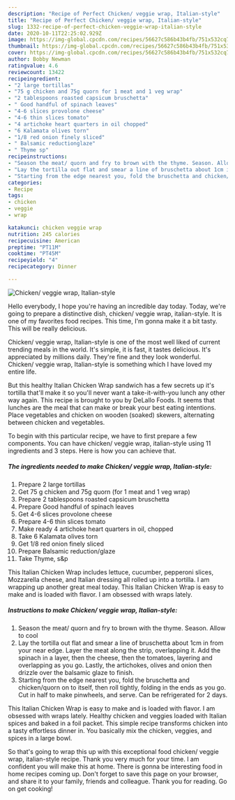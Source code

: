 ```yaml
---
description: "Recipe of Perfect Chicken/ veggie wrap, Italian-style"
title: "Recipe of Perfect Chicken/ veggie wrap, Italian-style"
slug: 1332-recipe-of-perfect-chicken-veggie-wrap-italian-style
date: 2020-10-11T22:25:02.929Z
image: https://img-global.cpcdn.com/recipes/56627c586b43b4fb/751x532cq70/chicken-veggie-wrap-italian-style-recipe-main-photo.jpg
thumbnail: https://img-global.cpcdn.com/recipes/56627c586b43b4fb/751x532cq70/chicken-veggie-wrap-italian-style-recipe-main-photo.jpg
cover: https://img-global.cpcdn.com/recipes/56627c586b43b4fb/751x532cq70/chicken-veggie-wrap-italian-style-recipe-main-photo.jpg
author: Bobby Newman
ratingvalue: 4.6
reviewcount: 13422
recipeingredient:
- "2 large tortillas"
- "75 g chicken and 75g quorn for 1 meat and 1 veg wrap"
- "2 tablespoons roasted capsicum bruschetta"
- " Good handful of spinach leaves"
- "4-6 slices provolone cheese"
- "4-6 thin slices tomato"
- "4 artichoke heart quarters in oil chopped"
- "6 Kalamata olives torn"
- "1/8 red onion finely sliced"
- " Balsamic reductionglaze"
- " Thyme sp"
recipeinstructions:
- "Season the meat/ quorn and fry to brown with the thyme. Season. Allow to cool"
- "Lay the tortilla out flat and smear a line of bruschetta about 1cm in from your near edge. Layer the meat along the strip, overlapping it. Add the spinach in a layer, then the cheese, then the tomatoes, layering and overlapping as you go. Lastly, the artichokes, olives and onion then drizzle over the balsamic glaze to finish."
- "Starting from the edge nearest you, fold the bruschetta and chicken/quorn on to itself, then roll tightly, folding in the ends as you go. Cut in half to make pinwheels, and serve. Can be refrigerated for 2 days."
categories:
- Recipe
tags:
- chicken
- veggie
- wrap

katakunci: chicken veggie wrap 
nutrition: 245 calories
recipecuisine: American
preptime: "PT11M"
cooktime: "PT45M"
recipeyield: "4"
recipecategory: Dinner

---
```



![Chicken/ veggie wrap, Italian-style](https://img-global.cpcdn.com/recipes/56627c586b43b4fb/751x532cq70/chicken-veggie-wrap-italian-style-recipe-main-photo.jpg)

Hello everybody, I hope you're having an incredible day today. Today, we're going to prepare a distinctive dish, chicken/ veggie wrap, italian-style. It is one of my favorites food recipes. This time, I'm gonna make it a bit tasty. This will be really delicious.

Chicken/ veggie wrap, Italian-style is one of the most well liked of current trending meals in the world. It's simple, it is fast, it tastes delicious. It's appreciated by millions daily. They're fine and they look wonderful. Chicken/ veggie wrap, Italian-style is something which I have loved my entire life.

But this healthy Italian Chicken Wrap sandwich has a few secrets up it&#39;s tortilla that&#39;ll make it so you&#39;ll never want a take-it-with-you lunch any other way again. This recipe is brought to you by DeLallo Foods. It seems that lunches are the meal that can make or break your best eating intentions. Place vegetables and chicken on wooden (soaked) skewers, alternating between chicken and vegetables.


To begin with this particular recipe, we have to first prepare a few components. You can have chicken/ veggie wrap, italian-style using 11 ingredients and 3 steps. Here is how you can achieve that.

<!--inarticleads1-->

##### The ingredients needed to make Chicken/ veggie wrap, Italian-style:

1. Prepare 2 large tortillas
1. Get 75 g chicken and 75g quorn (for 1 meat and 1 veg wrap)
1. Prepare 2 tablespoons roasted capsicum bruschetta
1. Prepare  Good handful of spinach leaves
1. Get 4-6 slices provolone cheese
1. Prepare 4-6 thin slices tomato
1. Make ready 4 artichoke heart quarters in oil, chopped
1. Take 6 Kalamata olives torn
1. Get 1/8 red onion finely sliced
1. Prepare  Balsamic reduction/glaze
1. Take  Thyme, s&amp;p


This Italian Chicken Wrap includes lettuce, cucumber, pepperoni slices, Mozzarella cheese, and Italian dressing all rolled up into a tortilla. I am wrapping up another great meal today. This Italian Chicken Wrap is easy to make and is loaded with flavor. I am obsessed with wraps lately. 

<!--inarticleads2-->

##### Instructions to make Chicken/ veggie wrap, Italian-style:

1. Season the meat/ quorn and fry to brown with the thyme. Season. Allow to cool
1. Lay the tortilla out flat and smear a line of bruschetta about 1cm in from your near edge. Layer the meat along the strip, overlapping it. Add the spinach in a layer, then the cheese, then the tomatoes, layering and overlapping as you go. Lastly, the artichokes, olives and onion then drizzle over the balsamic glaze to finish.
1. Starting from the edge nearest you, fold the bruschetta and chicken/quorn on to itself, then roll tightly, folding in the ends as you go. Cut in half to make pinwheels, and serve. Can be refrigerated for 2 days.


This Italian Chicken Wrap is easy to make and is loaded with flavor. I am obsessed with wraps lately. Healthy chicken and veggies loaded with Italian spices and baked in a foil packet. This simple recipe transforms chicken into a tasty effortless dinner in. You basically mix the chicken, veggies, and spices in a large bowl. 

So that's going to wrap this up with this exceptional food chicken/ veggie wrap, italian-style recipe. Thank you very much for your time. I am confident you will make this at home. There is gonna be interesting food in home recipes coming up. Don't forget to save this page on your browser, and share it to your family, friends and colleague. Thank you for reading. Go on get cooking!
